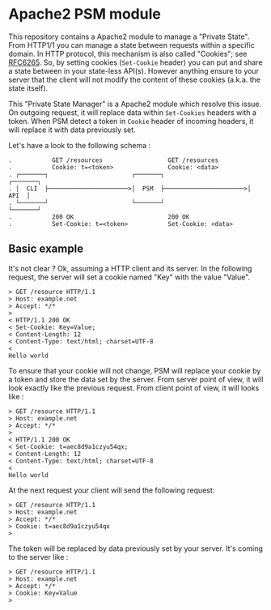 # Apache2 PSM module

This repository contains a Apache2 module to manage a "Private State". From
HTTP1/1 you can manage a state between requests within a specific domain.
In HTTP protocol, this mechanism is also called "Cookies"; see [RFC6265](https://tools.ietf.org/html/rfc6265). So, by setting cookies
(`Set-Cookie` header) you can put and share a state between in your state-less
API(s). However anything ensure to your server that the client will not modify
the content of these cookies (a.k.a. the state itself).

This "Private State Manager" is a Apache2 module which resolve this issue.
On outgoing request, it will replace data within `Set-Cookies` headers with
a token. When PSM detect a token in `Cookie` header of incoming headers, it
will replace it with data previously set.

Let's have a look to the following schema :

```
.           GET /resources                  GET /resources
.           Cookie: t=<token>               Cookie: <data>
. ┌───────┐                       ┌───────┐                       ┌───────┐
. │  CLI  ├──────────────────────>│  PSM  ├──────────────────────>│  API  │
. └───────┘                       └───────┘                       └───────┘
.           200 OK                          200 OK
.           Set-Cookie: t=<token>           Set-Cookie: <data>
```

## Basic example

It's not clear ? Ok, assuming a HTTP client and its server.
In the following request, the server will set a cookie named "Key" with the
value "Value".

```
> GET /resource HTTP/1.1
> Host: example.net
> Accept: */*
>
< HTTP/1.1 200 OK
< Set-Cookie: Key=Value;
< Content-Length: 12
< Content-Type: text/html; charset=UTF-8
<
Hello world
```

To ensure that your cookie will not change, PSM will replace your cookie by
a token and store the data set by the server. From server point of view,
it will look exactly like the previous request. From client point of view,
it will looks like :
```
> GET /resource HTTP/1.1
> Host: example.net
> Accept: */*
>
< HTTP/1.1 200 OK
< Set-Cookie: t=aec8d9a1czyu54qx;
< Content-Length: 12
< Content-Type: text/html; charset=UTF-8
<
Hello world
```

At the next request your client will send the following request:
```
> GET /resource HTTP/1.1
> Host: example.net
> Accept: */*
> Cookie: t=aec8d9a1czyu54qx
>
```

The token will be replaced by data previously set by your server. It's coming
to the server like :

```
> GET /resource HTTP/1.1
> Host: example.net
> Accept: */*
> Cookie: Key=Value
>
```
